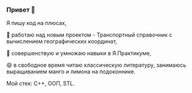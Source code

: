 ### Привет 👋
Я пишу код на плюсах,

🔭 работаю над новым проектом - Транспортный справочник с вычислением географических координат,

🌱 совершенствую и умножаю навыки в Я.Практикуме,

😄 в свободное время читаю классическую литературу, занимаюсь выращиванием манго и лимона на подоконнике.

Мой стек: С++, ООП, STL.


